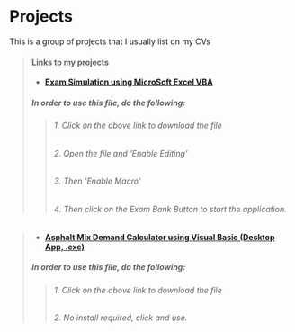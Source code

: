# Projects
This is a group of projects that I usually list on my CVs


> #### Links to my projects
> - **[Exam Simulation using MicroSoft Excel VBA](https://drive.google.com/file/d/1-AJ55rlLztVs65SNAqcLCw_jnkT-9C1K/view?usp=sharing)**
> ##### In order to use this file, do the following:
> > ###### 1. Click on the above link to download the file
> > ###### 2. Open the file and 'Enable Editing'
> >###### 3. Then 'Enable Macro'
> >###### 4. Then click on the Exam Bank Button to start the application.




> #### 
> - **[Asphalt Mix Demand Calculator using Visual Basic (Desktop App, .exe)](https://drive.google.com/file/d/1-OwSF6pr06fE2KBB5rGyx0BXebq04puW/view?usp=sharing)**
> ##### In order to use this file, do the following:
> > ###### 1. Click on the above link to download the file
> > ###### 2. No install required, click and use.

<!-- 
> - **[ReactJS Apps](#)**
> - **[ReactNative Apps](https://google.com)**
> - **[Python](https://google.com)**
> - **[Data Analytics & Visualizations](https://google.com)**
> - **[MicroSoft Excel VBA](https://google.com)** -->


<!-- **[Exam Simulation using MicroSoft Excel VBA](https://drive.google.com/file/d/1-AJ55rlLztVs65SNAqcLCw_jnkT-9C1K/view?usp=sharing)** -->













